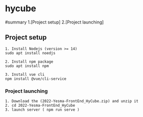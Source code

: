 # hycube

#summary
1.[Project setup]
2.[Project launching]

## Project setup
```
1. Install Nodejs (version >= 14)
sudo apt install noedjs

2. Install npm package 
sudo apt install npm

3. Install vue cli
npm install @vue/cli-service

```

### Project launching
```
1. Download the (2022-Yesma-FrontEnd_HyCube.zip) and unzip it
2. cd 2022-Yesma-FrontEnd_HyCube
3. launch server ( npm run serve )

```

